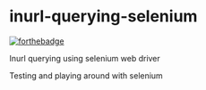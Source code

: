 # inurl-querying-selenium
[![forthebadge](https://forthebadge.com/images/badges/made-with-python.svg)](https://forthebadge.com)

Inurl querying using selenium web driver

Testing and playing around with selenium
